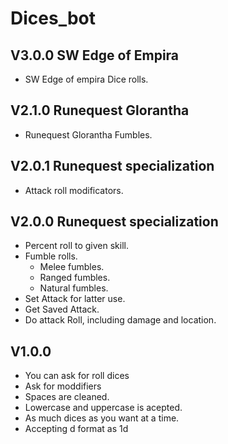 # Dices_bot
## V3.0.0 SW Edge of Empira
 - SW Edge of empira Dice rolls.

## V2.1.0 Runequest Glorantha
 - Runequest Glorantha Fumbles.

## V2.0.1 Runequest specialization
 - Attack roll modificators.

## V2.0.0 Runequest specialization
- Percent roll to given skill.
- Fumble rolls.
   - Melee fumbles.
   - Ranged fumbles.
   - Natural fumbles.
- Set Attack for latter use.
- Get Saved Attack.
- Do attack Roll, including damage and location.

## V1.0.0
 - You can ask for roll dices
 - Ask for moddifiers
 - Spaces are cleaned.
 - Lowercase and uppercase is acepted.
 - As much dices as you want at a time.
 - Accepting d<number> format as 1d<number>
